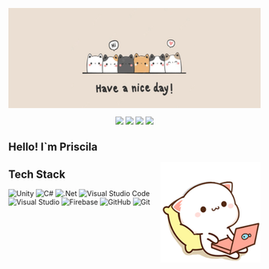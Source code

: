 
<p align="center">
<img src='Resources\cat banner.png ' width="1000" height="200" alt="banner"> </img>
</p>

<p align="center">
<a href="https://www.linkedin.com/in/prisciladarochaalves/"><img src="https://img.shields.io/badge/linkedin-%230077B5.svg?style=flat&logo=Linkedin&logoColor=white"/></a>
<a href="priscila.mizuiky@gmail.com"><img src="https://img.shields.io/badge/Gmail-D14836?style=flat&logo=Gmail&logoColor=white"/></a>
<a href="https://mizuiky.itch.io"><img src="https://img.shields.io/badge/Itch-%23FF0B34.svg?style=flat&logo=Itch.io&logoColor=white"/></a>
<a href="https://globalgamejam.org/users/mizuiky?check_logged_in=1"><img src="https://img.shields.io/badge/Global Game Jam-%23FF0B34.svg?style=flat&logo=GGJ&logoColor=white&color=8247E5"/></a>
</p>

## Hello! I`m Priscila


<img alt="Night Coding" src="Resources\mochi-peach.gif" width="200" height="200" align="right"/>





## Tech Stack

<p align="center">

![Unity](https://img.shields.io/badge/unity-%23000000.svg?style=for-the-badge&logo=unity&logoColor=white)
![C#](https://img.shields.io/badge/c%23-%23239120.svg?style=for-the-badge&logo=csharp&logoColor=white)
![.Net](https://img.shields.io/badge/.NET-5C2D91?style=for-the-badge&logo=.net&logoColor=white)
![Visual Studio Code](https://img.shields.io/badge/Visual%20Studio%20Code-0078d7.svg?style=for-the-badge&logo=visual-studio-code&logoColor=white)
![Visual Studio](https://img.shields.io/badge/Visual%20Studio-5C2D91.svg?style=for-the-badge&logo=visual-studio&logoColor=white)
![Firebase](https://img.shields.io/badge/firebase-%23039BE5.svg?style=for-the-badge&logo=firebase)
![GitHub](https://img.shields.io/badge/github-%23121011.svg?style=for-the-badge&logo=github&logoColor=white)
![Git](https://img.shields.io/badge/git-%23F05033.svg?style=for-the-badge&logo=git&logoColor=white)

</p>
























